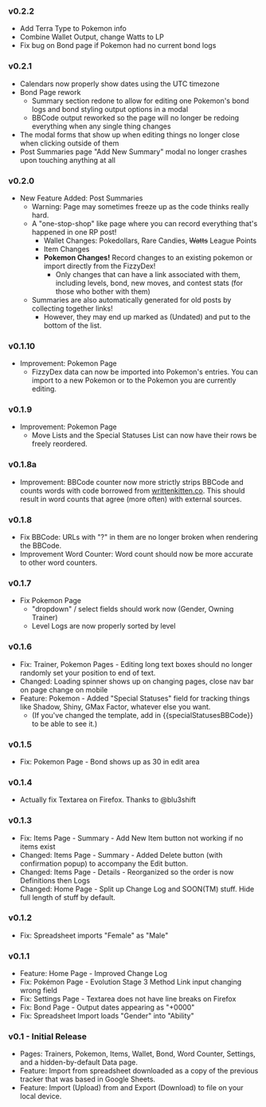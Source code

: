 ### v0.2.2
- Add Terra Type to Pokemon info
- Combine Wallet Output, change Watts to LP
- Fix bug on Bond page if Pokemon had no current bond logs

### v0.2.1
- Calendars now properly show dates using the UTC timezone
- Bond Page rework
  - Summary section redone to allow for editing one Pokemon's bond logs and bond styling output options in a modal
  - BBCode output reworked so the page will no longer be redoing everything when any single thing changes
- The modal forms that show up when editing things no longer close when clicking outside of them
- Post Summaries page "Add New Summary" modal no longer crashes upon touching anything at all

### v0.2.0
- New Feature Added: Post Summaries
  - Warning: Page may sometimes freeze up as the code thinks really hard.
  - A "one-stop-shop" like page where you can record everything that's happened in one RP post!
    - Wallet Changes: Pokedollars, Rare Candies, ~~Watts~~ League Points
    - Item Changes
    - **Pokemon Changes!** Record changes to an existing pokemon or import directly from the FizzyDex!
      - Only changes that can have a link associated with them, including levels, bond, new moves, and contest stats (for those who bother with them)
  - Summaries are also automatically generated for old posts by collecting together links!
    - However, they may end up marked as (Undated) and put to the bottom of the list.

### v0.1.10

- Improvement: Pokemon Page
    - FizzyDex data can now be imported into Pokemon's entries. You can import to a new Pokemon or to the
      Pokemon you are currently editing.

### v0.1.9

- Improvement: Pokemon Page
    - Move Lists and the Special Statuses List can now have their rows be freely reordered.

### v0.1.8a

- Improvement: BBCode counter now more strictly strips BBCode and counts words with code borrowed
  from [writtenkitten.co]().
  This should result in word counts that agree (more often) with external sources.

### v0.1.8

- Fix BBCode: URLs with "?" in them are no longer broken when rendering the BBCode.
- Improvement Word Counter: Word count should now be more accurate to other word counters.

### v0.1.7

- Fix Pokemon Page
    - "dropdown" / select fields should work now (Gender, Owning Trainer)
    - Level Logs are now properly sorted by level

### v0.1.6

- Fix: Trainer, Pokemon Pages - Editing long text boxes should no longer randomly set your position to end of text.
- Changed: Loading spinner shows up on changing pages, close nav bar on page change on mobile
- Feature: Pokemon - Added "Special Statuses" field for tracking things like Shadow, Shiny, GMax Factor, whatever else
  you want.
    - (If you've changed the template, add in {{specialStatusesBBCode}} to be able to see it.)

### v0.1.5

- Fix: Pokemon Page - Bond shows up as 30 in edit area

### v0.1.4

- Actually fix Textarea on Firefox. Thanks to @blu3shift

### v0.1.3

- Fix: Items Page - Summary - Add New Item button not working if no items exist
- Changed: Items Page - Summary - Added Delete button (with confirmation popup) to accompany the Edit button.
- Changed: Items Page - Details - Reorganized so the order is now Definitions then Logs
- Changed: Home Page - Split up Change Log and SOON(TM) stuff. Hide full length of stuff by default.

### v0.1.2

- Fix: Spreadsheet imports "Female" as "Male"

### v0.1.1

- Feature: Home Page - Improved Change Log
- Fix: Pokémon Page - Evolution Stage 3 Method Link input changing wrong field
- Fix: Settings Page - Textarea does not have line breaks on Firefox
- Fix: Bond Page - Output dates appearing as "+0000"
- Fix: Spreadsheet Import loads "Gender" into "Ability"

### v0.1 - Initial Release

- Pages: Trainers, Pokemon, Items, Wallet, Bond, Word Counter, Settings, and a hidden-by-default Data page.
- Feature: Import from spreadsheet downloaded as a copy of the previous tracker that was based in Google Sheets.
- Feature: Import (Upload) from and Export (Download) to file on your local device.
